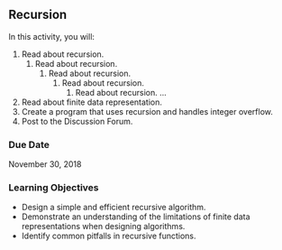 ## Recursion

In this activity, you will:
1. Read about recursion.
    1. Read about recursion.
        1. Read about recursion.
           1. Read about recursion.
               1. Read about recursion.
                  ...
2. Read about finite data representation.
3. Create a program that uses recursion and handles integer overflow.
4. Post to the Discussion Forum.
  

### Due Date

November 30, 2018

### Learning Objectives

* Design a simple and efficient recursive algorithm.
* Demonstrate an understanding of the limitations of finite data representations when designing algorithms.
* Identify common pitfalls in recursive functions.
